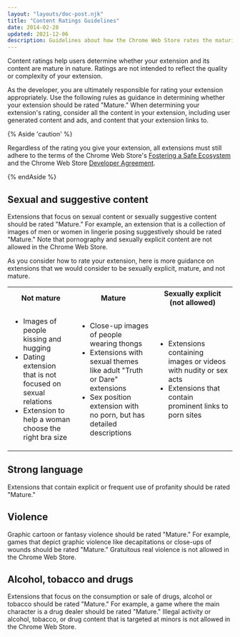 ```yaml
---
layout: "layouts/doc-post.njk"
title: "Content Ratings Guidelines"
date: 2014-02-28
updated: 2021-12-06
description: Guidelines about how the Chrome Web Store rates the maturity of content.
---
```


Content ratings help users determine whether your extension and its content are mature in nature.
Ratings are not intended to reflect the quality or complexity of your extension.

As the developer, you are ultimately responsible for rating your extension appropriately. Use the
following rules as guidance in determining whether your extension should be rated "Mature." When
determining your extension's rating, consider all the content in your extension, including user
generated content and ads, and content that your extension links to.

{% Aside 'caution' %}

Regardless of the rating you give your extension, all extensions must still adhere to the terms of the Chrome Web Store's [Fostering a Safe Ecosystem][safe-ecosystem] and the Chrome Web Store [Developer Agreement][developer-agreement].

{% endAside %}

## Sexual and suggestive content

Extensions that focus on sexual content or sexually suggestive content should be rated "Mature." For
example, an extension that is a collection of images of men or women in lingerie posing suggestively
should be rated "Mature." Note that pornography and sexually explicit content are not allowed in the
Chrome Web Store.

As you consider how to rate your extension, here is more guidance on extensions that we would
consider to be sexually explicit, mature, and not mature.

<table>
  <tbody>
    <tr>
      <th>Not mature</th>
      <th>Mature</th>
      <th>Sexually&nbsp;explicit (not&nbsp;allowed)</th>
    </tr>
    <tr>
      <td>
        <ul>
          <li>Images of people kissing and hugging</li>
          <li>Dating extension that is not focused on sexual relations</li>
          <li>Extension to help a woman choose the right bra size</li>
        </ul>
      </td>
      <td>
        <ul>
          <li>Close-up images of people wearing thongs</li>
          <li>Extensions with sexual themes like adult "Truth or Dare" extensions</li>
          <li>Sex position extension with no porn, but has detailed descriptions</li>
        </ul>
      </td>
      <td>
        <ul>
          <li>Extensions containing images or videos with nudity or sex acts</li>
          <li>Extensions that contain prominent links to porn sites</li>
        </ul>
      </td>
    </tr>
  </tbody>
</table>

## Strong language

Extensions that contain explicit or frequent use of profanity should be rated "Mature."

## Violence

Graphic cartoon or fantasy violence should be rated "Mature." For example, games that depict graphic
violence like decapitations or close-ups of wounds should be rated "Mature." Gratuitous real
violence is not allowed in the Chrome Web Store.

## Alcohol, tobacco and drugs

Extensions that focus on the consumption or sale of drugs, alcohol or tobacco should be rated
"Mature." For example, a game where the main character is a drug dealer should be rated "Mature."
Illegal activity or alcohol, tobacco, or drug content that is targeted at minors is not allowed in
the Chrome Web Store.

[safe-ecosystem]: /docs/webstore/program-policies/#:~:text=fostering%20a%20safe%20ecosystem
[developer-agreement]:/docs/webstore/terms/
